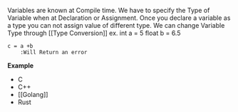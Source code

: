 Variables are known at Compile time.
We have to specify the Type of Variable when at Declaration or Assignment.
Once you declare a variable as a type you can not assign value of different type.
We can change Variable Type through [[Type Conversion]] 
ex.
	int a = 5
	float b = 6.5
	
	c = a +b
		:Will Return an error

**Example**
- C
- C++
- [[Golang]]
- Rust

